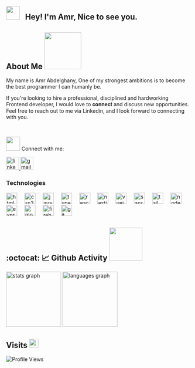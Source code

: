 <h2><img src="https://github.com/Amr097/Amr097/assets/127849429/89b7f6bd-e35d-49cc-aa9a-bf6b4db84739" width="37"> &nbsp; Hey! I'm Amr, Nice to see you. </h2>


## About Me <img src="https://github.com/Amr097/Amr097/assets/127849429/82d60f82-c48a-4969-a316-1b18dd79bcc7" width="100" align="">

My name is Amr Abdelghany, One of my strongest ambitions is to become the best programmer I can humanly be. </br>

If you're looking to hire a professional, disciplined and hardworking Frontend developer, I would love to 𝐜𝐨𝐧𝐧𝐞𝐜𝐭 and discuss new opportunities. Feel free to reach out to me via Linkedin, and I look forward to connecting with you.

  </br>



<img src="https://github.com/Amr097/Amr097/assets/127849429/9fb06534-d053-449b-ad39-1f9ef2c97aed" width="38"> Connect with me:


 <a href="https://www.linkedin.com/in/amrabdelghany/"> 
  <img src="https://img.shields.io/static/v1?message=LinkedIn&logo=linkedin&label=&color=0077B5&logoColor=white&labelColor=&style=for-the-badge" height="35" alt="linkedin logo"  /> </a>
   <a href="https://mail.google.com/mail/?view=cm&fs=1&to=amr.abdelghany097@gmail.com"> 
  <img src="https://img.shields.io/static/v1?message=Gmail&logo=gmail&label=&color=D14836&logoColor=white&labelColor=&style=for-the-badge" height="35" alt="gmail logo"  /> </a>

<h3>Technologies</h3>
<p>

<div align="left">
  <img src="https://skillicons.dev/icons?i=html" height="30" alt="html5 logo"  />
  <img width="12" />
  <img src="https://skillicons.dev/icons?i=css" height="30" alt="css3 logo"  />
  <img width="12" />
  <img src="https://skillicons.dev/icons?i=js" height="30" alt="javascript logo"  />
  <img width="12" />
  <img src="https://skillicons.dev/icons?i=ts" height="30" alt="typescript logo"  />
  <img width="12" />
  <img src="https://skillicons.dev/icons?i=react" height="30" alt="react logo"  />
  <img width="12" />
  <img src="https://skillicons.dev/icons?i=nextjs" height="30" alt="nextjs logo"  />
  <img width="12" />
  <img src="https://skillicons.dev/icons?i=vue" height="30" alt="vuejs logo"  />
  <img width="12" />
  <img src="https://skillicons.dev/icons?i=sass" height="30" alt="sass logo"  />
  <img width="12" />
  <img src="https://skillicons.dev/icons?i=tailwind" height="30" alt="tailwindcss logo"  />
  <img width="12" />
  <img src="https://skillicons.dev/icons?i=nodejs" height="30" alt="nodejs logo"  />
  <img width="12" />
  <img src="https://skillicons.dev/icons?i=express" height="30" alt="express logo"  />
  <img width="12" />
  <img src="https://skillicons.dev/icons?i=mongodb" height="30" alt="mongodb logo"  />
  <img width="12" />
  <img src="https://skillicons.dev/icons?i=firebase" height="30" alt="firebase logo"  />
  <img width="12" />
  <img src="https://skillicons.dev/icons?i=git" height="30" alt="git logo"  />
</div>
   </p>

## :octocat: 📈 Github Activity <img src="https://github.com/Amr097/Amr097/assets/127849429/12f223c9-fe66-4e73-928c-3dbbc6c672ae" width="90px">

<div align="left">
  <a href="https://github.com/anuraghazra/github-readme-stats"><img src="https://github-readme-stats.vercel.app/api?username=Amr097&hide_title=false&hide_rank=false&show_icons=true&include_all_commits=true&count_private=true&disable_animations=false&theme=graywhite&locale=en&hide_border=false" height="150" alt="stats graph"  /></a>
 <a href="https://github.com/anuraghazra/github-readme-stats"> <img src="https://github-readme-stats.vercel.app/api/top-langs?username=Amr097&locale=en&hide_title=false&layout=compact&card_width=320&langs_count=5&theme=graywhite&hide_border=false" height="150" alt="languages graph"  /></a>
</div>


## Visits <img src="https://github.com/Amr097/Amr097/assets/127849429/81f80b6a-ea15-4792-8b09-015e1281abc4" width="25px">

![Profile Views](https://komarev.com/ghpvc/?username=Amr097&color=blue)

